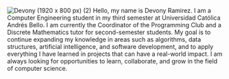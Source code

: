 ![Devony (1920 x 800 px) (2)](https://github.com/user-attachments/assets/23d9cb03-4923-470a-a03d-94694087eb4a)
Hello, my name is Devony Ramirez. I am a Computer Engineering student in my third semester at Universidad Católica Andrés Bello. I am currently the Coordinator of the Programming Club and a Discrete Mathematics tutor for second-semester students. My goal is to continue expanding my knowledge in areas such as algorithms, data structures, artificial intelligence, and software development, and to apply everything I have learned in projects that can have a real-world impact. I am always looking for opportunities to learn, collaborate, and grow in the field of computer science.

